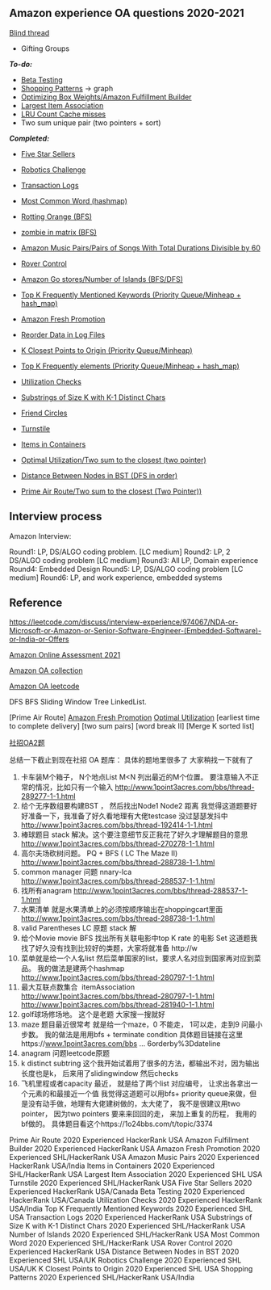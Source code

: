 ## Amazon experience OA questions 2020-2021

[Blind thread](https://www.teamblind.com/post/amazon-oa-question-complilation-xjQosyo3)

- Gifting Groups	

***To-do:***

- [Beta Testing](https://leetcode.com/problems/minimum-difficulty-of-a-job-schedule/)
- [Shopping Patterns](https://algo.monster/problems/shopping_patterns) -> graph
- [Optimizing Box Weights/Amazon Fulfillment Builder](https://leetcode.com/discuss/interview-question/1021441/Amazon-OA-or-optimizating-Box-Weight)
- [Largest Item Association](https://www.lintcode.com/problem/maximum-association-set/)
- [LRU Count Cache misses](https://jincheng8841.gitbooks.io/leetcode-note/content/lrucache_count_miss.html)
- Two sum unique pair (two pointers + sort)

***Completed:***
- [Five Star Sellers](https://algo.monster/problems/five_star_sellers)
- [Robotics Challenge](https://leetcode.com/problems/baseball-game/)
- [Transaction Logs](https://aonecode.com/amazon-online-assessment-transaction-logs)
- [Most Common Word  (hashmap)](https://leetcode.com/problems/most-common-word)
- [Rotting Orange (BFS)](https://leetcode.com/problems/rotting-oranges)
- [zombie in matrix (BFS)](https://www.lintcode.com/problem/zombie-in-matrix/description)
- [Amazon Music Pairs/Pairs of Songs With Total Durations Divisible by 60](https://leetcode.com/problems/pairs-of-songs-with-total-durations-divisible-by-60)
- [Rover Control](https://leetcode.com/discuss/interview-question/985703/Amazon-or-OA-or-Rover-Control)
- [Amazon Go stores/Number of Islands (BFS/DFS)](https://leetcode.com/problems/number-of-islands)
- [Top K Frequently Mentioned Keywords (Priority Queue/Minheap + hash_map)](https://www.lintcode.com/problem/top-k-frequently-mentioned-keywords/)
- [Amazon Fresh Promotion](https://leetcode.com/discuss/interview-question/1002811/Amazon-or-OA-2021-or-Fresh-Promotion)
- [Reorder Data in Log Files](https://leetcode.com/problems/reorder-data-in-log-files/submissions/)
- [K Closest Points to Origin (Priority Queue/Minheap)](https://leetcode.com/problems/k-closest-points-to-origin)
- [Top K Frequently elements (Priority Queue/Minheap + hash_map)](https://leetcode.com/problems/top-k-frequent-elements)
- [Utilization Checks](https://aonecode.com/amazon-online-assessment-utilization-checks)
- [Substrings of Size K with K-1 Distinct Chars](https://www.lintcode.com/problem/k-substring-with-k-different-characters/solution)
- [Friend Circles](https://leetcode.com/problems/number-of-provinces/)
- [Turnstile](https://leetcode.com/discuss/interview-question/699973/Goldman-Sachs-or-OA-or-Turnstile)
- [Items in Containers](https://algo.monster/problems/items_in_containers)
- [Optimal Utilization/Two sum to the closest (two pointer)](https://www.lintcode.com/problem/optimalutilization/)


- [Distance Between Nodes in BST (DFS in order)](https://leetcode.com/problems/minimum-distance-between-bst-nodes)
- [Prime Air Route/Two sum to the closest (Two Pointer))](https://leetcode.com/discuss/interview-question/1025705/Amazon-or-OA-or-Prime-Air-time)


## Interview process

Amazon Interview:

Round1: LP, DS/ALGO coding problem. [LC medium]
Round2: LP, 2 DS/ALGO coding problem [LC medium]
Round3: All LP, Domain experience
Round4: Embedded Design
Round5: LP, DS/ALGO coding problem [LC medium]
Round6: LP, and work experience, embedded systems

## Reference

https://leetcode.com/discuss/interview-experience/974067/NDA-or-Microsoft-or-Amazon-or-Senior-Software-Engineer-(Embedded-Software)-or-India-or-Offers

[Amazon Online Assessment 2021](https://aonecode.com/amazon-online-assessment-questions)

[Amazon OA collection](https://www.1point3acres.com/bbs/thread-699232-1-1.html)

[Amazon OA leetcode](https://leetcode.com/discuss/interview-question/344650/Amazon-Online-Assessment-Questions)

DFS
BFS
Sliding Window
Tree
LinkedList.

[Prime Air Route]
[Amazon Fresh Promotion](https://leetcode.com/problems/k-closest-points-to-origin/)
[Optimal Utilization](https://leetcode.com/discuss/interview-question/373202/Amazon-or-OA-2019-or-Optimal-Utilization)
[earliest time to complete delivery]
[two sum pairs]
[word break II]
[Merge K sorted list]

[社招OA2题](https://1o24bbs.com/t/topic/3152)

总结一下截止到现在社招 OA 题库：
具体的题地里很多了 大家稍找一下就有了
1. 卡车装M个箱子， N个地点List<Integer> M<N
列出最近的M个位置。 要注意输入不正常的情况，比如只有一个输入
http://www.1point3acres.com/bbs/thread-289277-1-1.html
2. 给个无序数组要构建BST ， 然后找出Node1 Node2 距离 我觉得这道题要好好准备一下，我准备了好久看地理有大佬testcase 没过瑟瑟发抖中
http://www.1point3acres.com/bbs/thread-192414-1-1.html
3. 棒球题目 stack 解决。这个要注意细节反正我花了好久才理解题目的意思
http://www.1point3acres.com/bbs/thread-270278-1-1.html
4. 高尔夫场砍树问题。 PQ + BFS ( LC The Maze II)
http://www.1point3acres.com/bbs/thread-288738-1-1.html
5. common manager 问题 nnary-lca
http://www.1point3acres.com/bbs/thread-288537-1-1.html
6. 找所有anagram http://www.1point3acres.com/bbs/thread-288537-1-1.html
7. 水果清单 就是水果清单上的必须按顺序输出在shoppingcart里面
http://www.1point3acres.com/bbs/thread-288738-1-1.html
8. valid Parentheses LC 原题 stack 解
9. 给个Movie movie BFS 找出所有关联电影中top K rate 的电影 Set<Movie> 这道题我找了好久没有找到比较好的类题，大家将就准备
http://w
10. 菜单就是给一个人名list 然后菜单国家的list，要求人名对应到国家再对应到菜品。 我的做法是建两个hashmap
http://www.1point3acres.com/bbs/thread-280797-1-1.html
11. 最大互联点数集合  itemAssociation
http://www.1point3acres.com/bbs/thread-280797-1-1.html
http://www.1point3acres.com/bbs/thread-281940-1-1.html
12. golf球场修场地。
这个是老题 大家搜一搜就好
13. maze 题目最近很常考
就是给一个maze，0 不能走， 1可以走，走到9 问最小步数。 我的做法是用用bfs + terminate condition
具体题目链接在这里https://www.1point3acres.com/bbs ... 6orderby%3Ddateline
14. anagram 问题leetcode原题
15. k distinct subtring 这个我开始试着用了很多的方法，都输出不对，因为输出长度也是k， 后来用了slidingwindow 然后checks
16. 飞机里程或者capacity 最近， 就是给了两个list 对应编号， 让求出各拿出一个元素的和最接近一个值 我觉得这道题可以用bfs+ priority queue来做，但是没有动手做，地理有大佬建树做的，太大佬了， 我不是很建议用two pointer， 因为two pointers 要来来回回的走， 来加上重复的历程， 我用的bf做的。
具体题目看这个https://1o24bbs.com/t/topic/3374

Prime Air Route	2020	Experienced	HackerRank	USA
Amazon Fulfillment Builder	2020	Experienced	HackerRank	USA
Amazon Fresh Promotion	2020	Experienced	SHL/HackerRank	USA
Amazon Music Pairs	2020	Experienced	HackerRank	USA/India
Items in Containers	2020	Experienced	SHL/HackerRank	USA
Largest Item Association	2020	Experienced	SHL	USA
Turnstile	2020	Experienced	SHL/HackerRank	USA
Five Star Sellers	2020	Experienced	HackerRank	USA/Canada
Beta Testing	2020	Experienced	HackerRank	USA/Canada
Utilization Checks	2020	Experienced	HackerRank	USA/India
Top K Frequently Mentioned Keywords	2020	Experienced	SHL	USA
Transaction Logs	2020	Experienced	HackerRank	USA
Substrings of Size K with K-1 Distinct Chars	2020	Experienced	SHL/HackerRank	USA
Number of Islands	2020	Experienced	SHL/HackerRank	USA
Most Common Word	2020	Experienced	SHL/HackerRank	USA
Rover Control	2020	Experienced	HackerRank	USA
Distance Between Nodes in BST	2020	Experienced	SHL	USA/UK
Robotics Challenge	2020	Experienced	SHL	USA/UK
K Closest Points to Origin	2020	Experienced	SHL	USA
Shopping Patterns	2020	Experienced	SHL/HackerRank	USA/India
